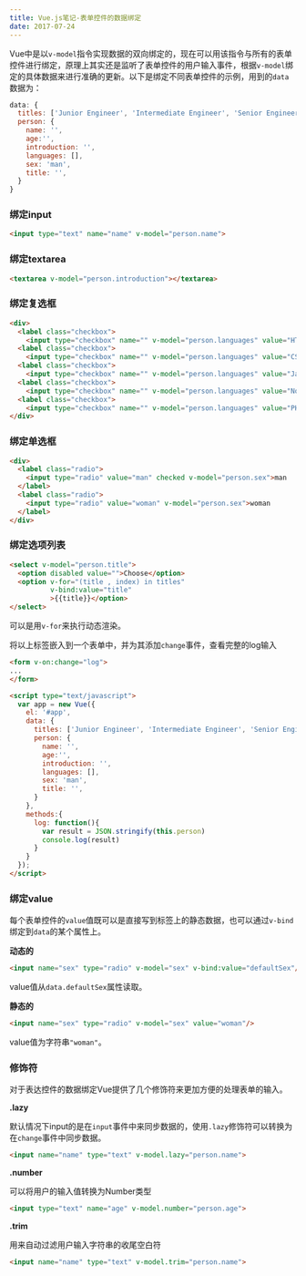 ```yaml
---
title: Vue.js笔记-表单控件的数据绑定
date: 2017-07-24
---
```


Vue中是以`v-model`指令实现数据的双向绑定的，现在可以用该指令与所有的表单控件进行绑定，原理上其实还是监听了表单控件的用户输入事件，根据`v-model`绑定的具体数据来进行准确的更新。以下是绑定不同表单控件的示例，用到的`data`数据为：

```js
data: {
  titles: ['Junior Engineer', 'Intermediate Engineer', 'Senior Engineer'],
  person: {
    name: '',
    age:'',
    introduction: '',
    languages: [],
    sex: 'man',
    title: '',
  }
}
```

### 绑定input

```html
<input type="text" name="name" v-model="person.name">
```

### 绑定textarea

```html
<textarea v-model="person.introduction"></textarea>
```

### 绑定复选框

```html
<div>
  <label class="checkbox">
    <input type="checkbox" name="" v-model="person.languages" value="HTML">HTML</label>
  <label class="checkbox">
    <input type="checkbox" name="" v-model="person.languages" value="CSS">CSS</label>
  <label class="checkbox">
    <input type="checkbox" name="" v-model="person.languages" value="JavaScript">JavaScript</label>
  <label class="checkbox">
    <input type="checkbox" name="" v-model="person.languages" value="Node">Node</label>
  <label class="checkbox">
    <input type="checkbox" name="" v-model="person.languages" value="PHP">PHP</label>
</div>
```

### 绑定单选框

```html
<div>
  <label class="radio">
    <input type="radio" value="man" checked v-model="person.sex">man
  </label>
  <label class="radio">
    <input type="radio" value="woman" v-model="person.sex">woman
  </label>
</div>
```

### 绑定选项列表

```html
<select v-model="person.title">
  <option disabled value="">Choose</option>
  <option v-for="(title , index) in titles" 
          v-bind:value="title"
          >{{title}}</option>
</select>
```
可以是用`v-for`来执行动态渲染。


将以上标签嵌入到一个表单中，并为其添加`change`事件，查看完整的log输入

```html
<form v-on:change="log">
...
</form>

<script type="text/javascript">
  var app = new Vue({
    el: '#app',
    data: {
      titles: ['Junior Engineer', 'Intermediate Engineer', 'Senior Engineer'],
      person: {
        name: '',
        age:'',
        introduction: '',
        languages: [],
        sex: 'man',
        title: '',
      }
    },
    methods:{
      log: function(){
        var result = JSON.stringify(this.person)
        console.log(result)
      }
    }
  });
</script>
```

### 绑定value

每个表单控件的`value`值既可以是直接写到标签上的静态数据，也可以通过`v-bind`绑定到`data`的某个属性上。

**动态的**

```html
<input name="sex" type="radio" v-model="sex" v-bind:value="defaultSex"/>
```
value值从`data.defaultSex`属性读取。

**静态的**

```html
<input name="sex" type="radio" v-model="sex" value="woman"/>
```
value值为字符串`"woman"`。

### 修饰符

对于表达控件的数据绑定Vue提供了几个修饰符来更加方便的处理表单的输入。

**.lazy**

默认情况下input的是在`input`事件中来同步数据的，使用`.lazy`修饰符可以转换为在`change`事件中同步数据。

```html
<input name="name" type="text" v-model.lazy="person.name">
```

**.number**

可以将用户的输入值转换为Number类型

```html
<input type="text" name="age" v-model.number="person.age">
```

**.trim**

用来自动过滤用户输入字符串的收尾空白符

```html
<input name="name" type="text" v-model.trim="person.name">
```